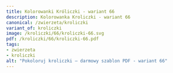 ```yaml
---
title: Kolorowanki Króliczki - wariant 66
description: Kolorowanka Kroliczki - wariant 66
canonical: /zwierzeta/kroliczki
variant_of: kroliczki
image: /kroliczki/66/kroliczki-66.svg
pdf: /kroliczki/66/kroliczki-66.pdf
tags:
- zwierzeta
- kroliczki
alt: "Pokoloruj kroliczki – darmowy szablon PDF - wariant 66"
---
```

